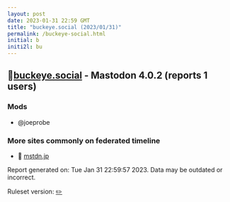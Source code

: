 ```yaml
---
layout: post
date: 2023-01-31 22:59 GMT
title: "buckeye.social (2023/01/31)"
permalink: /buckeye-social.html
initial: b
initi2l: bu
---
```


## 🐘[buckeye.social](https://buckeye.social) - Mastodon 4.0.2 (reports 1 users)

### Mods
 * @joeprobe

### More sites commonly on federated timeline

* 🧸 [mstdn.jp](/mstdn-jp.html)

Report generated on: Tue Jan 31 22:59:57 2023. Data may be outdated or incorrect.

Ruleset version: [✏️](/version-pencil)
